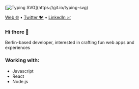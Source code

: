 [![Typing SVG](https://readme-typing-svg.herokuapp.com?font=IBM+Plex+Mono&size=36&pause=1000&vCenter=true&width=435&lines=Hello%2C+i'm+Nick...)](https://git.io/typing-svg)

[Web 🌐](https://nickdalby.com/) • [Twitter 🐦](https://twitter.com/nickdalby_) • [LinkedIn 📈](https://www.linkedin.com/in/nick-dalby/)

### Hi there 👋

Berlin-based developer, interested in crafting fun web apps and experiences

### Working with:

- Javascript
- React
- Node.js